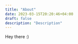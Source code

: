 ```yaml
---
title: "About"
date: 2023-03-15T20:20:46+04:00
draft: false
description: "Description"
---
```


Hey there :)